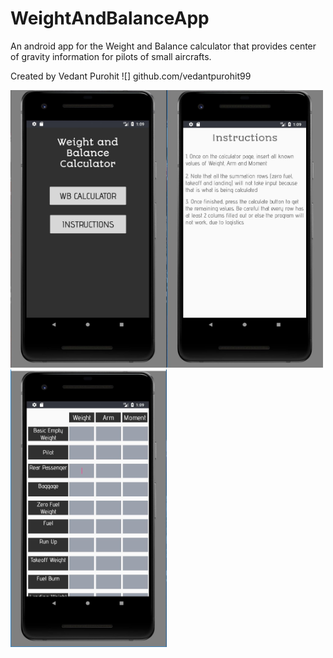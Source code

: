 # WeightAndBalanceApp
An android app for the Weight and Balance calculator that provides center of gravity information for pilots of small aircrafts.

Created by Vedant Purohit ![] github.com/vedantpurohit99

<img src="https://github.com/vedantpurohit99/WeightAndBalanceApp/blob/master/Images/Home%20Page.JPG" width="250" height="444"><img src="https://github.com/vedantpurohit99/WeightAndBalanceApp/blob/master/Images/Instructions%20Page.JPG" width="250" height="444"><img src="https://github.com/vedantpurohit99/WeightAndBalanceApp/blob/master/Images/Table%20Page.JPG" width="250" height="444">

